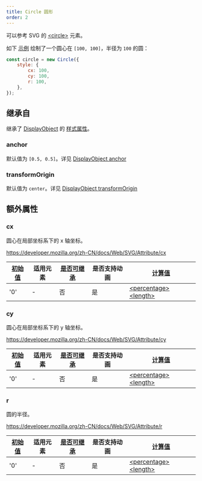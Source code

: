 ```yaml
---
title: Circle 圆形
order: 2
---
```


可以参考 SVG 的 [\<circle\>](https://developer.mozilla.org/zh-CN/docs/Web/SVG/Element/circle) 元素。

如下 [示例](/zh/examples/shape/circle/#circle) 绘制了一个圆心在 `[100, 100]`，半径为 `100` 的圆：

```js
const circle = new Circle({
    style: {
        cx: 100,
        cy: 100,
        r: 100,
    },
});
```

## 继承自

继承了 [DisplayObject](/zh/api/basic/display-object) 的 [样式属性](/zh/api/basic/display-object#绘图属性)。

### anchor

默认值为 `[0.5, 0.5]`。详见 [DisplayObject anchor](/zh/api/basic/display-object#anchor)

### transformOrigin

默认值为 `center`。详见 [DisplayObject transformOrigin](/zh/api/basic/display-object#transformOrigin)

## 额外属性

### cx

圆心在局部坐标系下的 x 轴坐标。

<https://developer.mozilla.org/zh-CN/docs/Web/SVG/Attribute/cx>

| [初始值](/zh/api/css/css-properties-values-api#initial-value) | 适用元素 | [是否可继承](/zh/api/css/inheritance) | 是否支持动画 | [计算值](/zh/api/css/css-properties-values-api#computed-value)                                                                |
| ------------------------------------------------------------- | -------- | ------------------------------------- | ------------ | ----------------------------------------------------------------------------------------------------------------------------- |
| '0'                                                           | -        | 否                                    | 是           | [\<percentage\>](/zh/api/css/css-properties-values-api#percentage) [\<length\>](/zh/api/css/css-properties-values-api#length) |

### cy

圆心在局部坐标系下的 y 轴坐标。

<https://developer.mozilla.org/zh-CN/docs/Web/SVG/Attribute/cy>

| [初始值](/zh/api/css/css-properties-values-api#initial-value) | 适用元素 | [是否可继承](/zh/api/css/inheritance) | 是否支持动画 | [计算值](/zh/api/css/css-properties-values-api#computed-value)                                                                |
| ------------------------------------------------------------- | -------- | ------------------------------------- | ------------ | ----------------------------------------------------------------------------------------------------------------------------- |
| '0'                                                           | -        | 否                                    | 是           | [\<percentage\>](/zh/api/css/css-properties-values-api#percentage) [\<length\>](/zh/api/css/css-properties-values-api#length) |

### r

圆的半径。

<https://developer.mozilla.org/zh-CN/docs/Web/SVG/Attribute/r>

| [初始值](/zh/api/css/css-properties-values-api#initial-value) | 适用元素 | [是否可继承](/zh/api/css/inheritance) | 是否支持动画 | [计算值](/zh/api/css/css-properties-values-api#computed-value)                                                                |
| ------------------------------------------------------------- | -------- | ------------------------------------- | ------------ | ----------------------------------------------------------------------------------------------------------------------------- |
| '0'                                                           | -        | 否                                    | 是           | [\<percentage\>](/zh/api/css/css-properties-values-api#percentage) [\<length\>](/zh/api/css/css-properties-values-api#length) |
